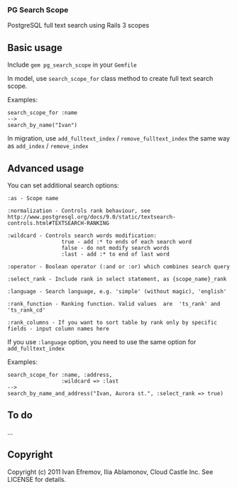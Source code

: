 ### PG Search Scope

PostgreSQL full text search using Rails 3 scopes

## Basic usage

Include `gem pg_search_scope` in your `Gemfile`

In model, use `search_scope_for` class method to create full text search scope.

Examples:

    search_scope_for :name
    -->
    search_by_name("Ivan")


In migration, use `add_fulltext_index` / `remove_fulltext_index` the same way as `add_index` / `remove_index`

## Advanced usage

You can set additional search options:

    :as - Scope name

    :normalization - Controls rank behaviour, see http://www.postgresql.org/docs/9.0/static/textsearch-controls.html#TEXTSEARCH-RANKING

    :wildcard - Controls search words modification:
                     true - add :* to ends of each search word
                     false - do not modify search words
                     :last - add :* to end of last word

    :operator - Boolean operator (:and or :or) which combines search query

    :select_rank - Include rank in select statement, as {scope_name}_rank

    :language - Search language, e.g. 'simple' (without magic), 'english'

    :rank_function - Ranking function. Valid values  are  'ts_rank' and 'ts_rank_cd'

    :rank_columns - If you want to sort table by rank only by specific fields - input column names here

If you use `:language` option, you need to use the same option for `add_fulltext_index`

Examples:

    search_scope_for :name, :address,
                     :wildcard => :last
    -->
    search_by_name_and_address("Ivan, Aurora st.", :select_rank => true)


## To do

...

## Copyright

Copyright (c) 2011 Ivan Efremov, Ilia Ablamonov, Cloud Castle Inc.
See LICENSE for details.